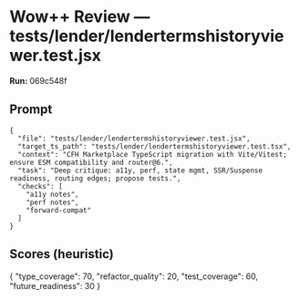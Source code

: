 # Wow++ Review — tests/lender/lendertermshistoryviewer.test.jsx

**Run:** 069c548f

## Prompt

```
{
  "file": "tests/lender/lendertermshistoryviewer.test.jsx",
  "target_ts_path": "tests/lender/lendertermshistoryviewer.test.tsx",
  "context": "CFH Marketplace TypeScript migration with Vite/Vitest; ensure ESM compatibility and router@6.",
  "task": "Deep critique: a11y, perf, state mgmt, SSR/Suspense readiness, routing edges; propose tests.",
  "checks": [
    "a11y notes",
    "perf notes",
    "forward-compat"
  ]
}
```

## Scores (heuristic)

{
  "type_coverage": 70,
  "refactor_quality": 20,
  "test_coverage": 60,
  "future_readiness": 30
}
